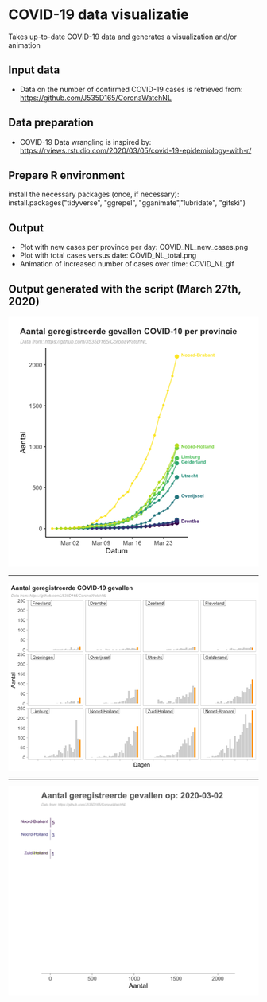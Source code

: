 # COVID-19 data visualizatie
Takes up-to-date COVID-19 data and generates a visualization and/or animation


## Input data
* Data on the number of confirmed COVID-19 cases is retrieved from: https://github.com/J535D165/CoronaWatchNL

## Data preparation
* COVID-19 Data wrangling is inspired by: https://rviews.rstudio.com/2020/03/05/covid-19-epidemiology-with-r/

## Prepare R environment
install the necessary packages (once, if necessary):
install.packages("tidyverse", "ggrepel", "gganimate","lubridate", "gifski")

## Output
* Plot with new cases per province per day: COVID_NL_new_cases.png
* Plot with total cases versus date: COVID_NL_total.png
* Animation of increased number of cases over time: COVID_NL.gif



## Output generated with the script (March 27th, 2020)




![Cases vs days](https://raw.githubusercontent.com/JoachimGoedhart/COVID-19_DataViz/master/COVID-19_NL/COVID_NL_total.png)



---


![Deaths per day](https://raw.githubusercontent.com/JoachimGoedhart/COVID-19_DataViz/master/COVID-19_NL/COVID_NL_new_cases.png)


---


![Animated bars](https://raw.githubusercontent.com/JoachimGoedhart/COVID-19_DataViz/master/COVID-19_NL/COVID_NL.gif)

    



	
	


